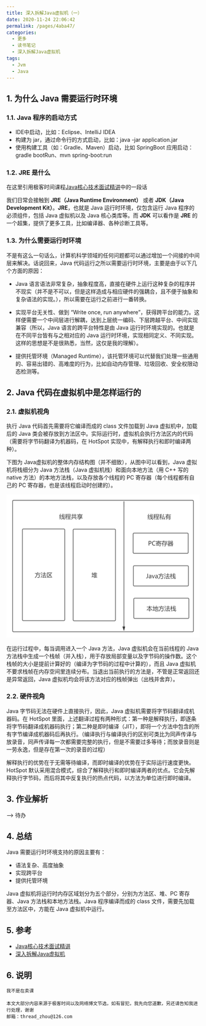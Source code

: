 ```yaml
---
title: 深入拆解Java虚拟机（一）
date: 2020-11-24 22:06:42
permalink: /pages/4aba47/
categories:
  - 更多
  - 读书笔记
  - 深入拆解Java虚拟机
tags:
  - Jvm
  - Java
---
```


## 1. 为什么 Java 需要运行时环境

### 1.1. Java 程序的启动方式

- IDE中启动，比如：Eclipse、IntelliJ IDEA
- 构建为 jar，通过命令行的方式启动，比如：java -jar application.jar
- 使用构建工具（如：Gradle、Maven）启动，比如 SpringBoot 应用启动：gradle bootRun、mvn spring-boot:run

### 1.2. JRE 是什么

在这里引用极客时间课程[Java核心技术面试精讲](https://time.geekbang.org/column/article/6845)中的一段话

我们日常会接触到 **JRE（Java Runtime Environment）** 或者 **JDK（Java Development Kit）**。**JRE**，也就是 Java 运行时环境，仅包含运行 Java 程序的必须组件，包括 Java 虚拟机以及 Java 核心类库等。而 **JDK** 可以看作是 **JRE** 的一个超集，提供了更多工具，比如编译器、各种诊断工具等。

<!-- more -->

### 1.3. 为什么需要运行时环境

不是有这么一句话么，计算机科学领域的任何问题都可以通过增加一个间接的中间层来解决。话说回来，Java 代码运行之所以需要运行时环境，主要是由于以下几个方面的原因：

- Java 语言语法非常复杂，抽象程度高，直接在硬件上运行这种复杂的程序并不现实（并不是不可以，但是这样造成与相应硬件的强耦合，且不便于抽象和复杂语法的实现。），所以需要在运行之前进行一番转换。

- 实现平台无关性、做到 “Write once, run anywhere”，获得跨平台的能力。这样便需要一个中间层进行解耦，达到上层统一编码、下层跨越平台、中间实现兼容（所以，Java 语言的跨平台特性是由 Java 运行时环境实现的。也就是在不同平台皆有与之相对应的 Java 运行时环境，实现相同定义、不同实现。这样的思想是不是很熟悉，当然，这仅是我的理解）。

- 提供托管环境（Managed Runtime），该托管环境可以代替我们处理一些通用的、容易出错的、高难度的行为，比如自动内存管理、垃圾回收、安全权限动态检测等。

## 2. Java 代码在虚拟机中是怎样运行的

### 2.1. 虚拟机视角

执行 Java 代码首先需要将它编译而成的 class 文件加载到 Java 虚拟机中，加载后的 Java 类会被存放到方法区中。实际运行时，虚拟机会执行方法区内的代码（需要将字节码翻译为机器码，在 HotSpot 实现中，有解释执行和即时编译两种）。

下图为 Java虚拟机的整体内存结构图（并不细致），从图中可以看到，Java 虚拟机将栈细分为 Java 方法栈（Java 虚拟机栈）和面向本地方法（用 C++ 写的 native 方法）的本地方法栈，以及存放各个线程的 PC 寄存器（每个线程都有自己的 PC 寄存器，也是该线程启动时创建的）。

![深入Java虚拟机第一讲——Java虚拟机内存模型](/geektime-learning/dig-into-the-java-virtual-machine/深入Java虚拟机第一讲——Java虚拟机内存模型.png)

在运行过程中，每当调用进入一个 Java 方法，Java 虚拟机会在当前线程的 Java 方法栈中生成一个栈帧（并入栈），用于存放局部变量以及字节码的操作数。这个栈帧的大小是提前计算好的（编译为字节码的过程中计算的），而且 Java 虚拟机不要求栈帧在内存空间里连续分布。当退出当前执行的方法是，不管是正常返回还是异常返回，Java 虚拟机均会将该方法对应的栈帧弹出（出栈并舍弃）。

### 2.2. 硬件视角

Java 字节码无法在硬件上直接执行，因此，Java 虚拟机需要将字节码翻译成机器码。在 HotSpot 里面，上述翻译过程有两种形式：第一种是解释执行，即逐条将字节码翻译成机器码执行；第二种是即时编译（JIT），即将一个方法中包含的所有字节编译成机器码后再执行。（编译执行与编译执行的区别可类比为同声传译与放录音，同声传译每一次都需要完整的执行，但是不需要过多等待；而放录音则是一劳永逸，但是存在第一次的录音的过程）

解释执行的优势在于无需等待编译，而即时编译的优势在于实际运行速度更快。HotSpot 默认采用混合模式，综合了解释执行和即时编译两者的优点。它会先解释执行字节码，而后将其中反复执行的热点代码，以方法为单位进行即时编译。

## 3. 作业解析

--> 待办

## 4. 总结

Java 需要运行时环境支持的原因主要有：

- 语法复杂、高度抽象
- 实现跨平台
- 提供托管环境

Java 虚拟机将运行时内存区域划分为五个部分，分别为方法区、堆、PC 寄存器、Java 方法栈和本地方法栈。Java 程序编译而成的 class 文件，需要先加载至方法区中，方能在 Java 虚拟机中运行。

## 5. 参考

- [Java核心技术面试精讲](https://time.geekbang.org/column/article/6845)
- [深入拆解Java虚拟机](https://time.geekbang.org/column/article/11289)

## 6. 说明

    我不是在卖课

    本文大部分内容来源于极客时间以及网络博文节选，如有冒犯，我先向您道歉，另还请告知我进行处理，谢谢
    邮箱：thread_zhou@126.com
